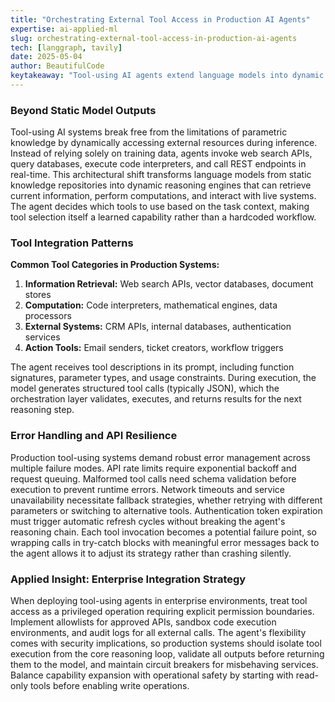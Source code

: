 ```yaml
---
title: "Orchestrating External Tool Access in Production AI Agents"
expertise: ai-applied-ml
slug: orchestrating-external-tool-access-in-production-ai-agents
tech: [langgraph, tavily]
date: 2025-05-04
author: BeautifulCode
keytakeaway: "Tool-using AI agents extend language models into dynamic systems that interact with external services, but production deployments require rigorous error handling, security boundaries, and operational monitoring to ensure reliable performance."
---
```


### Beyond Static Model Outputs

Tool-using AI systems break free from the limitations of parametric knowledge by dynamically accessing external resources during inference. Instead of relying solely on training data, agents invoke web search APIs, query databases, execute code interpreters, and call REST endpoints in real-time. This architectural shift transforms language models from static knowledge repositories into dynamic reasoning engines that can retrieve current information, perform computations, and interact with live systems. The agent decides which tools to use based on the task context, making tool selection itself a learned capability rather than a hardcoded workflow.

### Tool Integration Patterns

**Common Tool Categories in Production Systems:**

1. **Information Retrieval:** Web search APIs, vector databases, document stores
1. **Computation:** Code interpreters, mathematical engines, data processors
1. **External Systems:** CRM APIs, internal databases, authentication services
1. **Action Tools:** Email senders, ticket creators, workflow triggers

The agent receives tool descriptions in its prompt, including function signatures, parameter types, and usage constraints. During execution, the model generates structured tool calls (typically JSON), which the orchestration layer validates, executes, and returns results for the next reasoning step.

### Error Handling and API Resilience

Production tool-using systems demand robust error management across multiple failure modes. API rate limits require exponential backoff and request queuing. Malformed tool calls need schema validation before execution to prevent runtime errors. Network timeouts and service unavailability necessitate fallback strategies, whether retrying with different parameters or switching to alternative tools. Authentication token expiration must trigger automatic refresh cycles without breaking the agent's reasoning chain. Each tool invocation becomes a potential failure point, so wrapping calls in try-catch blocks with meaningful error messages back to the agent allows it to adjust its strategy rather than crashing silently.

### Applied Insight: Enterprise Integration Strategy

When deploying tool-using agents in enterprise environments, treat tool access as a privileged operation requiring explicit permission boundaries. Implement allowlists for approved APIs, sandbox code execution environments, and audit logs for all external calls. The agent's flexibility comes with security implications, so production systems should isolate tool execution from the core reasoning loop, validate all outputs before returning them to the model, and maintain circuit breakers for misbehaving services. Balance capability expansion with operational safety by starting with read-only tools before enabling write operations.